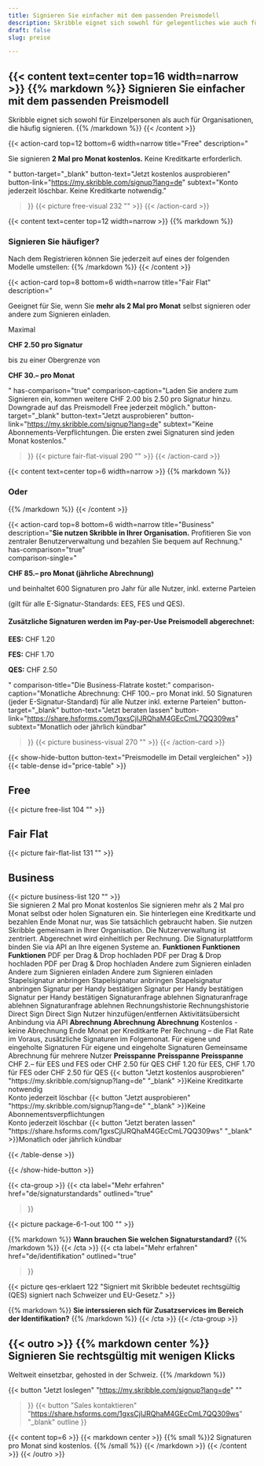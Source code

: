 ```yaml
---
title: Signieren Sie einfacher mit dem passenden Preismodell
description: Skribble eignet sich sowohl für gelegentliches wie auch für häufiges Signieren. Finden Sie das passende Preismodell für Ihre Anwendung.
draft: false
slug: preise

---
```


{{< content text=center top=16 width=narrow >}}
{{% markdown %}}
Signieren Sie einfacher 
mit dem passenden Preismodell
---
Skribble eignet sich sowohl für Einzelpersonen 
als auch für Organisationen, die häufig signieren. 
{{% /markdown %}}
{{< /content >}}

{{< action-card
  top=12
  bottom=6
  width=narrow
  title="Free"
  description="<p>Sie signieren <strong>2 Mal pro Monat kostenlos.</strong> Keine Kreditkarte erforderlich.</p>"
  button-target="_blank"
  button-text="Jetzt kostenlos ausprobieren"
  button-link="https://my.skribble.com/signup?lang=de"
  subtext="Konto jederzeit löschbar. Keine Kreditkarte notwendig."
>}}
  {{< picture free-visual 232 "" >}}
{{< /action-card >}}

{{< content text=center top=12 width=narrow >}}
{{% markdown %}}
### Signieren Sie häufiger?
Nach dem Registrieren können Sie jederzeit auf
eines der folgenden Modelle umstellen:
{{% /markdown %}}
{{< /content >}}

{{< action-card
  top=8
  bottom=6
  width=narrow
  title="Fair Flat"
  description="<p>Geeignet für Sie, wenn Sie <strong>mehr als 2 Mal pro Monat</strong> selbst signieren oder andere zum Signieren einladen.</p><p class='top-spaced'>Maximal</p><p><strong>CHF <span class='large'>2.50</span> pro Signatur</strong></p><p>bis zu einer Obergrenze von</p><p><strong>CHF <span class='large'>30.–</span> pro Monat</strong></p>"
  has-comparison="true"
  comparison-caption="Laden Sie andere zum Signieren ein, kommen weitere CHF 2.00 bis 2.50 pro Signatur hinzu. Downgrade auf das Preismodell Free jederzeit möglich."
  button-target="_blank"
  button-text="Jetzt ausprobieren"
  button-link="https://my.skribble.com/signup?lang=de"
  subtext="Keine Abonnements-Verpflichtungen. Die ersten zwei Signaturen sind jeden Monat kostenlos."
>}}
    {{< picture fair-flat-visual 290 "" >}}
{{< /action-card >}}

{{< content text=center top=6 width=narrow >}}
{{% markdown %}}
### Oder
{{% /markdown %}}
{{< /content >}}

{{< action-card
  top=8
  bottom=6
  width=narrow
  title="Business"
  description="<strong>Sie nutzen Skribble in Ihrer Organisation.</strong> Profitieren Sie von zentraler Benutzerverwaltung und bezahlen Sie bequem auf Rechnung."
  has-comparison="true"  
  comparison-single="<p><strong>CHF <span class='large'>85.–</span> pro Monat (jährliche Abrechnung)</strong></p>und beinhaltet 600 Signaturen pro Jahr für alle Nutzer, inkl. externe Parteien</p><p>(gilt für alle E-Signatur-Standards: EES, FES und QES).</p><h4><strong>Zusätzliche Signaturen werden im Pay-per-Use Preismodell abgerechnet:</strong></h4><p><strong>EES:</strong> CHF 1.20</p><p><strong>FES:</strong> CHF 1.70</p><p><strong>QES:</strong> CHF 2.50</p>"
  comparison-title="Die Business-Flatrate kostet:"
  comparison-caption="Monatliche Abrechnung: CHF 100.– pro Monat inkl. 50 Signaturen (jeder E-Signatur-Standard) für alle Nutzer inkl. externe Parteien"
  button-target="_blank"
  button-text="Jetzt beraten lassen"
  button-link="https://share.hsforms.com/1gxsCjIJRQhaM4GEcCmL7QQ309ws"
  subtext="Monatlich oder jährlich kündbar"
>}}
    {{< picture business-visual 270 "" >}}
{{< /action-card >}}

{{< show-hide-button button-text="Preismodelle im Detail vergleichen" >}}
{{< table-dense id="price-table" >}}
<thead>
<tr>
<th style="width: 33%;"><div class="header-with-image"><span><h2>Free</h2></span><span class="header-image">{{< picture free-list 104 "" >}}</span></div></th>
<th style="width: 33%;"><div class="header-with-image"><h2>Fair Flat</h2><span class="header-image">{{< picture fair-flat-list 131 "" >}}</span></div></th>
<th style="width: 33%;"><div class="header-with-image"><h2>Business</h2><span class="header-image">{{< picture business-list 120 "" >}}</span></div></th>
</tr>
</thead>

<tbody>
<tr>
<td>Sie signieren 2 Mal pro Monat kostenlos</td>
<td>Sie signieren mehr als 2 Mal pro Monat selbst oder holen Signaturen ein. Sie hinterlegen eine Kreditkarte und bezahlen Ende Monat nur, was Sie tatsächlich gebraucht haben.</td>
<td>Sie nutzen Skribble gemeinsam in Ihrer Organisation. Die Nutzerverwaltung ist zentriert. Abgerechnet wird einheitlich per Rechnung. Die Signaturplattform binden Sie via API an Ihre eigenen Systeme an.</td>
</tr>

<tr>
<td><strong>Funktionen</strong></td>
<td><strong>Funktionen</strong></td>
<td><strong>Funktionen</strong></td>
</tr>

<tr>
<td>PDF per Drag & Drop hochladen</td>
<td>PDF per Drag & Drop hochladen</td>
<td>PDF per Drag & Drop hochladen</td>
</tr>

<tr>
<td>Andere zum Signieren einladen</td>
<td>Andere zum Signieren einladen</td>
<td>Andere zum Signieren einladen</td>
</tr>

<tr>
<td>Stapelsignatur anbringen</td>
<td>Stapelsignatur anbringen</td>
<td>Stapelsignatur anbringen</td>
</tr>

<tr>
<td>Signatur per Handy bestätigen</td>
<td>Signatur per Handy bestätigen</td>
<td>Signatur per Handy bestätigen</td>
</tr>

<tr>
<td>Signaturanfrage ablehnen</td>
<td>Signaturanfrage ablehnen</td>
<td>Signaturanfrage ablehnen</td>
</tr>

<tr>
<td></td>
<td>Rechnungshistorie</td>
<td>Rechnungshistorie</td>
</tr>

<tr>
<td></td>
<td>Direct Sign</td>
<td>Direct Sign</td>
</tr>

<tr>
<td></td>
<td></td>
<td>Nutzer hinzufügen/entfernen</td>
</tr>

<tr>
<td></td>
<td></td>
<td>Aktivitätsübersicht</td>
</tr>

<tr>
<td></td>
<td></td>
<td>Anbindung via API</td>
</tr>

<tr>
<td><strong>Abrechnung</strong></td>
<td><strong>Abrechnung</strong></td>
<td><strong>Abrechnung</strong></td>
</tr>

<tr>
<td>Kostenlos - keine Abrechnung</td>
<td>Ende Monat per Kreditkarte</td>
<td>Per Rechnung – die Flat Rate im Voraus, zusätzliche Signaturen im Folgemonat.</td>
</tr>

<tr>
<td></td>
<td>Für eigene und eingeholte Signaturen</td>
<td>Für eigene und eingeholte Signaturen</td>
</tr>

<tr>
<td></td>
<td></td>
<td>Gemeinsame Abrechnung für mehrere Nutzer</td>
</tr>

<tr>
<td><strong>Preisspanne</strong></td>
<td><strong>Preisspanne</strong></td>
<td><strong>Preisspanne</strong></td>
</tr>

<tr>
<td></td>
<td>CHF 2.– für EES und FES oder CHF 2.50 für QES</td>
<td>CHF 1.20 für EES, CHF 1.70 für FES  oder CHF 2.50 für QES</td>
</tr>


<tr>
<td>{{< button
  "Jetzt kostenlos ausprobieren"
  "https://my.skribble.com/signup?lang=de"
  "_blank"
>}}Keine Kreditkarte notwendig<br>Konto jederzeit löschbar</td>
<td>{{< button
  "Jetzt ausprobieren"
  "https://my.skribble.com/signup?lang=de"
  "_blank"
>}}Keine Abonnementsverpflichtungen<br>Konto jederzeit löschbar</td>
<td>{{< button
  "Jetzt beraten lassen"
  "https://share.hsforms.com/1gxsCjIJRQhaM4GEcCmL7QQ309ws"
  "_blank"
>}}Monatlich oder jährlich kündbar</td>
</tr>

</tbody>

{{< /table-dense >}}

{{< /show-hide-button >}}


[//]: # (--------------------------------------------------------------------------------------------------------------)

{{< cta-group >}}
{{< cta
  label="Mehr erfahren"
  href="de/signaturstandards"
  outlined="true"
>}}

{{< picture package-6-1-out 100 "" >}}

{{% markdown %}}
**Wann brauchen Sie welchen Signaturstandard?**
{{% /markdown %}}
{{< /cta >}}
{{< cta
  label="Mehr erfahren"
  href="de/identifikation"
  outlined="true"
>}}

{{< picture qes-erklaert 122 "Signiert mit Skribble bedeutet rechtsgültig (QES) signiert nach Schweizer und EU-Gesetz." >}}

{{% markdown %}}
**Sie interssieren sich für Zusatzservices im Bereich der Identifikation?**
{{% /markdown %}}
{{< /cta >}}
{{< /cta-group >}}

[//]: # (--------------------------------------------------------------------------------------------------------------)

{{< outro >}}
{{% markdown center %}}
Signieren Sie rechtsgültig 
mit wenigen Klicks
---
Weltweit einsetzbar, gehosted in der Schweiz.
{{% /markdown %}}

{{< button
  "Jetzt loslegen"
  "https://my.skribble.com/signup?lang=de"
  ""
>}}
{{< button
  "Sales kontaktieren"
  "https://share.hsforms.com/1gxsCjIJRQhaM4GEcCmL7QQ309ws"
  "_blank"
  outline
>}}

{{< content top=6 >}}
{{< markdown center >}}
{{% small %}}2 Signaturen pro Monat sind kostenlos.
{{% /small %}} 
{{< /markdown >}}
{{< /content >}}
{{< /outro >}}

